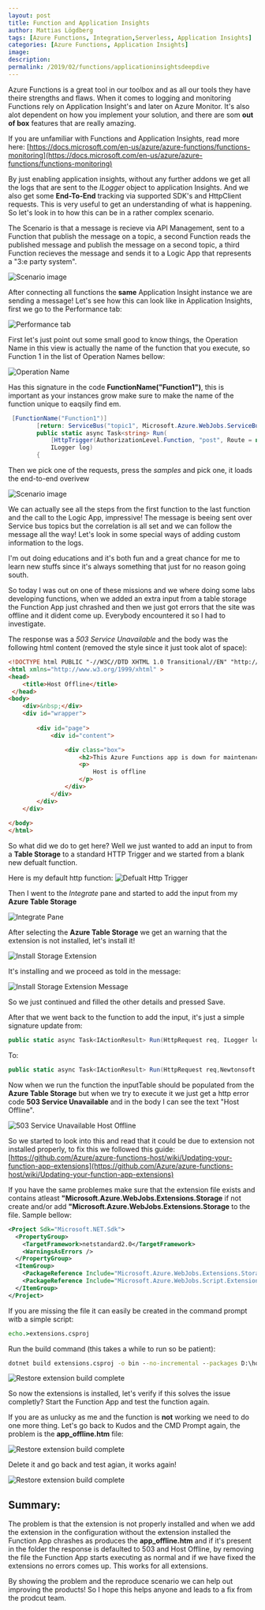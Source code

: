 ```yaml
---
layout: post
title: Function and Application Insights
author: Mattias Lögdberg
tags: [Azure Functions, Integration,Serverless, Application Insights]
categories: [Azure Functions, Application Insights]
image: 
description: 
permalink: /2019/02/functions/applicationinsightsdeepdive
---
```



Azure Functions is a great tool in our toolbox and as all our tools they have theire strengths and flaws. When it comes to logging and monitoring Functions rely on Application Insight's and later on Azure Monitor.
It's also alot dependent on how you implement your solution, and there are som **out of box** features that are really amazing.

If you are unfamiliar with Functions and Application Insights, read more here: [https://docs.microsoft.com/en-us/azure/azure-functions/functions-monitoring](https://docs.microsoft.com/en-us/azure/azure-functions/functions-monitoring)


By just enabling application insights, without any further addons we get all the logs that are sent to the *ILogger* object to application Insights. And we also get some **End-To-End** tracking via supported SDK's and HttpClient requests. This is very useful to get an understanding of what is happening.
So let's look in to how this can be in a rather complex scenario.

The Scenario is that a message is recieve via API Management, sent to a Function that publish the message on a topic, a second Function reads the published message and publish the message on a second topic, a third Function recieves the message and sends it to a Logic App that represents a "3:e party system".

![Scenario image](/assets/uploads/2019/08/functionsAi-scenario.png)

After connecting all functions the **same** Application Insight instance we are sending a message! Let's see how this can look like in Application Insights, first we go to the Performance tab:

![Performance tab](/assets/uploads/2019/08/functionsAi-performancetab.png)

First let's just point out some small good to know things, the Operation Name in this view is actually the name of the function that you execute, so Function 1 in the list of Operation Names bellow:

![Operation Name](/assets/uploads/2019/08/functionsAi-endtoendoverview-OperationName.png)

Has this signature in the code **FunctionName("Function1")**, this is important as your instances grow make sure to make the name of the function unique to eaqsily find em.


```csharp
 [FunctionName("Function1")]
        [return: ServiceBus("topic1", Microsoft.Azure.WebJobs.ServiceBus.EntityType.Topic, Connection = "servicebusConnection")]
        public static async Task<string> Run(
            [HttpTrigger(AuthorizationLevel.Function, "post", Route = null)] HttpRequest req,
            ILogger log)
        {
```

Then we pick one of the requests, press the *samples* and pick one, it loads the end-to-end overivew


![Scenario image](/assets/uploads/2019/08/functionsAi-endtoendoverview.png)

We can actually see all the steps from the first function to the last function and the call to the Logic App, impressive! The message is beeing sent over Service bus topics but the correlation is all set and we can follow the message all the way!
Let's look in some special ways of adding custom information to the logs.















I'm out doing educations and it's both fun and a great chance for me to learn new stuffs since it's always something that just for no reason going south.


So today I was out on one of these missions and we where doing some labs developing functions, when we added an extra input from a table storage the Function App just chrashed and then we just got errors that the site was offline and it dident come up. Everybody encountered it so I had to investigate.

The response was a *503 Service Unavailable* and the body was the following html content (removed the style since it just took alot of space):

```HTML
<!DOCTYPE html PUBLIC "-//W3C//DTD XHTML 1.0 Transitional//EN" "http://www.w3.org/TR/xhtml1/DTD/xhtml1-transitional.dtd">
<html xmlns="http://www.w3.org/1999/xhtml" >
<head>
    <title>Host Offline</title>
 </head>
<body>
    <div>&nbsp;</div>
    <div id="wrapper">
        
        <div id="page">
            <div id="content">

                <div class="box">
                    <h2>This Azure Functions app is down for maintenance</h2>
                    <p>
                        Host is offline
                    </p>
                </div>
            </div>
        </div>
    </div>
     
</body>
</html>
```

So what did we do to get here? Well we just wanted to add an input to from a **Table Storage** to a standard HTTP Trigger and we started from a blank new defualt function.

Here is my default http function:
![Defualt Http Trigger](/assets/uploads/2019/01/functions-defualt-http-trigger.png)

Then I went to the *Integrate* pane and started to add the input from my **Azure Table Storage** 

![Integrate Pane](/assets/uploads/2019/01/functions-adding-table-storage-input.png)

After selecting the **Azure Table Storage** we get an warning that the extension is not installed, let's install it!

![Install Storage Extension](/assets/uploads/2019/01/functions-install-storage-extension.png)

It's installing and we proceed as told in the message:

![Install Storage Extension Message](/assets/uploads/2019/01/functions-install-storage-extension-install-msg.png)

So we just continued and filled the other details and pressed Save.

After that we went back to the function to add the input, it's just a simple signature update from:
```c#
public static async Task<IActionResult> Run(HttpRequest req, ILogger log)
```
To:
```c#
public static async Task<IActionResult> Run(HttpRequest req,Newtonsoft.Json.Linq.JArray inputTable, ILogger log)
```

Now when we run the function the inputTable should be populated from the **Azure Table Storage** but when we try to execute it we just get a http error code **503 Service Unavailable** and in the body I can see the text "Host Offline".

![503 Service Unavailable Host Offline](/assets/uploads/2019/01/functions-install-storage-host-offline.png)

So we started to look into this and read that it could be due to extension not installed properly, to fix this we followed this guide: [https://github.com/Azure/azure-functions-host/wiki/Updating-your-function-app-extensions](https://github.com/Azure/azure-functions-host/wiki/Updating-your-function-app-extensions)

If you have the same problemes make sure that the extension file exists and contains atleast **"Microsoft.Azure.WebJobs.Extensions.Storage** if not create and/or add **"Microsoft.Azure.WebJobs.Extensions.Storage** to the file.
Sample bellow:

```xml
<Project Sdk="Microsoft.NET.Sdk">
  <PropertyGroup>
    <TargetFramework>netstandard2.0</TargetFramework>
    <WarningsAsErrors />
  </PropertyGroup>
  <ItemGroup>
    <PackageReference Include="Microsoft.Azure.WebJobs.Extensions.Storage" Version="3.0.0" />
    <PackageReference Include="Microsoft.Azure.WebJobs.Script.ExtensionsMetadataGenerator" Version="1.0.*" />
  </ItemGroup>
</Project>  
```
If you are missing the file it can easily be created in the command prompt witb a simple script:
```cmd
echo.>extensions.csproj
```

Run the build command (this takes a while to run so be patient):
```cmd
dotnet build extensions.csproj -o bin --no-incremental --packages D:\home\.nuget
```

![Restore extension build complete](/assets/uploads/2019/01/functions-install-storage-complete-restore.png)

So now the extensions is installed, let's verify if this solves the issue completly? Start the Function App and test the function again.

If you are as unlucky as me and the function is  **not** working we need to do one more thing.
Let's go back to Kudos and the CMD Prompt again, the problem is the  **app_offline.htm** file:

![Restore extension build complete](/assets/uploads/2019/01/functions-install-extension-offline.png)

Delete it and go back and test agian, it works again!

![Restore extension build complete](/assets/uploads/2019/01/functions-working.png)


## Summary:
The problem is that the extension is not properly installed and when we add the extension in the configuration without the extension installed the Function App chrashes as produces the **app_offline.htm** and if it's present in the folder the response is defaulted to 503 and Host Offline, by removing the file the Function App starts executing as normal and if we have fixed the extensions no errors comes up. This works for all extensions.

By showing the problem and the reproduce scenario we can help out improving the products! So I hope this helps anyone and leads to a fix from the prodcut team.

